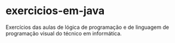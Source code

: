 # exercicios-em-java

Exercícios das aulas de lógica de programação e de linguagem de programação visual do técnico em informática.
